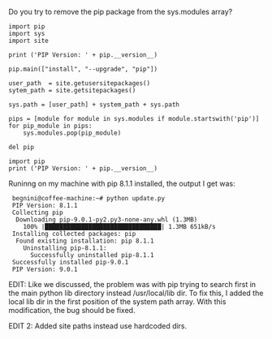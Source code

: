 Do you try to remove the pip package from the sys.modules array?

<!-- language: python -->

    import pip
    import sys
    import site

    print ('PIP Version: ' + pip.__version__)

    pip.main(["install", "--upgrade", "pip"])

    user_path  = site.getusersitepackages()
    sytem_path = site.getsitepackages()

    sys.path = [user_path] + system_path + sys.path

    pips = [module for module in sys.modules if module.startswith('pip')]
    for pip_module in pips:
        sys.modules.pop(pip_module)

    del pip

    import pip
    print ('PIP Version: ' + pip.__version__)


Runinng on my machine with pip 8.1.1 installed, the output I get was:

	 begnini@coffee-machine:~# python update.py
	 PIP Version: 8.1.1
	 Collecting pip
	  Downloading pip-9.0.1-py2.py3-none-any.whl (1.3MB)
	    100% |████████████████████████████████| 1.3MB 651kB/s
	 Installing collected packages: pip
	  Found existing installation: pip 8.1.1
	    Uninstalling pip-8.1.1:
	      Successfully uninstalled pip-8.1.1
	 Successfully installed pip-9.0.1
	 PIP Version: 9.0.1


EDIT: Like we discussed, the problem was with pip trying to search first in the main python lib directory instead /usr/local/lib dir. To fix this, I added the local lib dir in the first position of the system path array. With this modification, the bug should be fixed.

EDIT 2: Added site paths instead use hardcoded dirs.